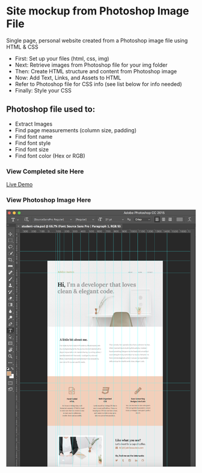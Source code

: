 # Site mockup from Photoshop Image File

Single page, personal website created from a Photoshop image file using HTML & CSS

* First: Set up your files (html, css, img)
* Next: Retrieve images from Photoshop file for your img folder
* Then: Create HTML structure and content from Photoshop image
* Now: Add Text, Links, and Assets to HTML
* Refer to Photoshop file for CSS info (see list below for info needed)
* Finally: Style your CSS


## Photoshop file used to:
* Extract Images
* Find page measurements (column size, padding)
* Find font name
* Find font style
* Find font size
* Find font color (Hex or RGB)

### View Completed site Here
[Live Demo](https://mccleary.github.io/Photoshop-Site)


### View Photoshop Image Here
![Photoshop Image](img/photoshop-site.png)
